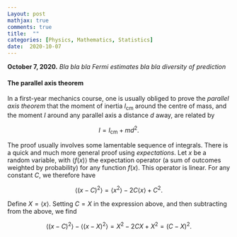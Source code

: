 ```yaml
---
Layout: post
mathjax: true
comments: true
title:  ""
categories: [Physics, Mathematics, Statistics]
date:  2020-10-07
---
```


**October 7, 2020.** *Bla bla bla Fermi estimates bla bla diversity of
  prediction*

#### The parallel axis theorem

In a first-year mechanics course, one is usually obliged to prove the
*parallel axis theorem* that the moment of inertia $I_\text{cm}$
around the centre of mass, and the moment $I$ around any parallel axis
a distance $d$ away, are related by

$$
I = I_\text{cm} + md^2.
$$

The proof usually involves some lamentable sequence of integrals.
There is a quick and much more general proof using *expectations*.
Let $x$ be a random variable, with $\langle f(x)\rangle$ the
expectation operator (a sum of outcomes weighted by probability) for
any function $f(x)$.
This operator is linear.
For any constant $C$, we therefore have

$$
\langle (x - C)^2 \rangle = \langle x^2 \rangle - 2 C\langle x
\rangle + C^2.
$$

Define $X = \langle x\rangle$. Setting $C = X$ in the expression
above, and then subtracting from the above, we find 

$$
\langle (x - C)^2 \rangle - \langle (x - X)^2 \rangle = X^2 - 2CX +
X^2 = (C - X)^2.
$$
